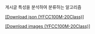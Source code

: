 게시글 특성을 분석하여 분류하는 알고리즘

[[Download json (YFCC100M-20Class)]](https://drive.google.com/file/d/1ErEq9Q4ypEvGKO_fUDW5S_nxfi_KRS63/view?usp=sharing)

[[Download images (YFCC100M-20Class)]](https://drive.google.com/file/d/1vwBixvRXDeDLU4Xk8UMOwKicYRsGDdhC/view?usp=share_link)
